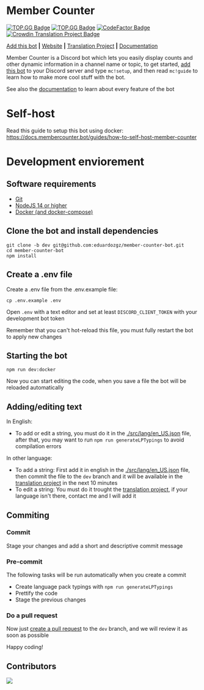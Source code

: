 # Member Counter

[![TOP.GG Badge](https://discordbots.org/api/widget/servers/478567255198662656.svg)](https://discordbots.org/bot/478567255198662656)
[![TOP.GG Badge](https://discord.com/api/guilds/614777317733957632/widget.png?style=shield)](https://discord.gg/g4MfV6N)
[![CodeFactor Badge](https://www.codefactor.io/repository/github/eduardozgz/member-counter-bot/badge)](https://www.codefactor.io/repository/github/eduardozgz/member-counter-bot)
[![Crowdin Translation Project Badge](https://badges.crowdin.net/member-counter-bot/localized.svg)](https://crowdin.com/project/member-counter-bot)

[Add this bot](https://discord.com/oauth2/authorize?client_id=478567255198662656&permissions=269872209&scope=bot) **|** [Website](https://membercounter.bot/) **|** [Translation Project](https://crowdin.com/project/member-counter-bot) **|** [Documentation](https://docs.membercounter.bot/)

Member Counter is a Discord bot which lets you easily display counts and other dynamic information in a channel name or topic, to get started, [add this bot](https://discord.com/oauth2/authorize?client_id=478567255198662656&permissions=269872209&scope=bot) to your Discord server and type `mc!setup`, and then read `mc!guide` to learn how to make more cool stuff with the bot.

See also the [documentation](https://docs.membercounter.bot/) to learn about every feature of the bot

# Self-host

Read this guide to setup this bot using docker: https://docs.membercounter.bot/guides/how-to-self-host-member-counter

# Development enviorement

## Software requirements

- [Git](https://git-scm.com/downloads)
- [NodeJS 14 or higher](https://nodejs.org/en/download/)
- [Docker (and docker-compose)](https://www.docker.com/get-started)

## Clone the bot and install dependencies

```
git clone -b dev git@github.com:eduardozgz/member-counter-bot.git
cd member-counter-bot
npm install
```

## Create a .env file

Create a .env file from the .env.example file:

```
cp .env.example .env
```

Open `.env` with a text editor and set at least `DISCORD_CLIENT_TOKEN` with your development bot token

Remember that you can't hot-reload this file, you must fully restart the bot to apply new changes

## Starting the bot

```
npm run dev:docker
```

Now you can start editing the code, when you save a file the bot will be reloaded automatically

## Adding/editing text

In English:
 - To add or edit a string, you must do it in the [./src/lang/en_US.json](./src/lang/en_US.json) file, after that, you may want to run `npm run generateLPTypings` to avoid compilation errors

In other language:
- To add a string: First add it in english in the [./src/lang/en_US.json](./src/lang/en_US.json) file, then commit the file to the `dev` branch and it will be available in the [translation project](https://crowdin.com/project/member-counter-bot) in the next 10 minutes
- To edit a string: You must do it trought the [translation project](https://crowdin.com/project/member-counter-bot), if your language isn't there, contact me and I will add it

## Commiting

### Commit

Stage your changes and add a short and descriptive commit message

### Pre-commit

The following tasks will be run automatically when you create a commit

- Create language pack typings with `npm run generateLPTypings`
- Prettify the code
- Stage the previous changes

### Do a pull request

Now just [create a pull request](https://github.com/eduardozgz/member-counter-bot/pulls) to the `dev` branch, and we will review it as soon as possible

Happy coding!

## Contributors

<a href="https://github.com/eduardozgz/member-counter-bot/graphs/contributors">
  <img src="https://contributors-img.web.app/image?repo=eduardozgz/member-counter-bot" />
</a>
